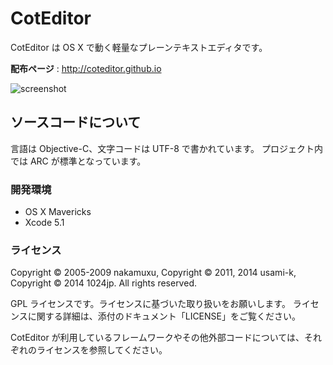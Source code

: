 
CotEditor
=============================
CotEditor は OS X で動く軽量なプレーンテキストエディタです。

__配布ページ__ : <http://coteditor.github.io>

![screenshot](http://coteditor.github.io/img/screenshot.png)



ソースコードについて
-----------------------------
言語は Objective-C、文字コードは UTF-8 で書かれています。
プロジェクト内では ARC が標準となっています。


### 開発環境
- OS X Mavericks
- Xcode 5.1


### ライセンス

Copyright © 2005-2009 nakamuxu, Copyright © 2011, 2014 usami-k, Copyright © 2014 1024jp. All rights reserved.

GPL ライセンスです。ライセンスに基づいた取り扱いをお願いします。
ライセンスに関する詳細は、添付のドキュメント「LICENSE」をご覧ください。

CotEditor が利用しているフレームワークやその他外部コードについては、それぞれのライセンスを参照してください。
